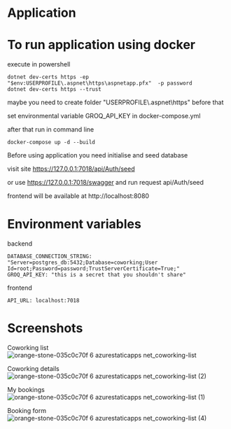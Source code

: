 # Application
# To run application using docker
execute in powershell
```
dotnet dev-certs https -ep "$env:USERPROFILE\.aspnet\https\aspnetapp.pfx"  -p password
dotnet dev-certs https --trust
```
maybe you need to create folder "USERPROFILE\\.aspnet\https\" before that

set environmental variable GROQ_API_KEY in docker-compose.yml

after that run in command line
```
docker-compose up -d --build
```
Before using application you need initialise and seed database

visit site https://127.0.0.1:7018/api/Auth/seed 

or use https://127.0.0.1:7018/swagger
and run request api/Auth/seed

frontend will be available at http://localhost:8080
# Environment variables
backend
```
DATABASE_CONNECTION_STRING: "Server=postgres_db:5432;Database=coworking;User Id=root;Password=password;TrustServerCertificate=True;"
GROQ_API_KEY: "this is a secret that you shouldn't share"
```
frontend
```
API_URL: localhost:7018
```
# Screenshots
Coworking list
![orange-stone-035c0c70f 6 azurestaticapps net_coworking-list](https://github.com/user-attachments/assets/88884ad3-f638-43ac-80e7-4dbaeed7f3d0)


Coworking details
![orange-stone-035c0c70f 6 azurestaticapps net_coworking-list (2)](https://github.com/user-attachments/assets/1bd5407f-fe88-4575-a5d6-1ec3f9ab4bbb)


My bookings
![orange-stone-035c0c70f 6 azurestaticapps net_coworking-list (1)](https://github.com/user-attachments/assets/72cad30e-b43b-4ce4-9f8d-81395bd0db1a)


Booking form
![orange-stone-035c0c70f 6 azurestaticapps net_coworking-list (4)](https://github.com/user-attachments/assets/918631ae-5bc5-444d-8d89-f252cb260081)
